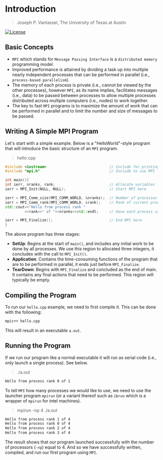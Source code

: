 # Introduction

> Joseph P. Vantassel, The University of Texas at Austin

[![License](https://img.shields.io/badge/license-CC--By--SA--4.0-brightgreen.svg)](https://github.com/jpvantassel/parallel-course/blob/master/LICENSE.md)

## Basic Concepts

- `MPI` which stands for `Message Passing Interface` is a
`distributed memory` programming model.
- Improved performance is attained by dividing a task up into
multiple nearly independent processes that can be performed in parallel
(i.e., `process-based parallelism`).
- The memory of each process is private (i.e., cannot be viewed by the
other processes), however `MPI`, as its name implies, facilitates messages
(i.e., data) to be passed between processes to allow multiple processes
distributed across multiple computers (i.e., nodes) to work together.
- The key to fast `MPI` programs is to maximize the amount of work that
can be performed in parallel and to limit the number and size of
messages to be passed.

## Writing A Simple MPI Program

Let's start with a simple example. Below is a "HelloWorld"-style program that
will introduce the basic structure of an `MPI` program.

> hello.cpp

```cpp
#include <iostream>                             // Include for printing
#include "mpi.h"                                // Include to use MPI functions

int main(){
int ierr, nranks, rank;                         // Allocate variables
ierr = MPI_Init(NULL, NULL);                    // Start MPI here

ierr = MPI_Comm_size(MPI_COMM_WORLD, &nranks);  // Number of processes
ierr = MPI_Comm_rank(MPI_COMM_WORLD, &rank);    // Rank of current process
std::cout<<"Hello from process rank "
         <<rank<<" of "<<nranks<<std::endl;     // Have each process say hello

ierr = MPI_Finalize();                          // End MPI here
}
```

The above program has three stages:

- __SetUp__: Begins at the start of `main()`, and includes any initial
work to be done by all processes. We use this region to allocated three
integers, it concludes with the call to `MPI_Init()`.
- __Application__: Contains the time-consuming functions of the program that
are to be performed in parallel, it ends just before `MPI_Finalize`.
- __TearDown__: Begins with `MPI_Finalize` and concluded as the end of main. It
contains any final actions that need to be performed. This region will typically
be empty.

## Compiling the Program

To run our `hello.cpp` example, we need to first compile it. This can be
done with the following:

```bash
mpic++ hello.cpp
```

This will result in an executable `a.out`.

## Running the Program

If we run our program like a normal executable it will run as serial code
(i.e., only launch a single process). See below.

> ./a.out

```bash
Hello from process rank 0 of 1
```

To tell `MPI` how many processes we would like to use, we need to use
the launcher program `mpirun` (or a variant thereof such as `ibrun` which is
a wrapper of `mpirun` for intel machines).

> mpirun -np 4 ./a.out

```bash
Hello from process rank 1 of 4
Hello from process rank 0 of 4
Hello from process rank 2 of 4
Hello from process rank 3 of 4
```

The result shows that our program launched successfully with the number of
processors (`-np`) equal to 4. And so we have successfully written, compiled,
and run our first program using `MPI`.
